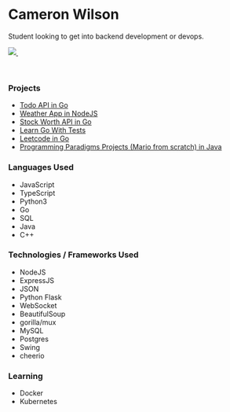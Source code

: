 # Cameron Wilson
Student looking to get into backend development or devops.
<p>
     <a href="https://www.linkedin.com/in/ckwark/">
    <img src="https://img.shields.io/badge/LinkedIn-0077B5?style=for-the-badge&logo=linkedin&logoColor=white" />
    </a> &nbsp;&nbsp;
</p>
<br>

### Projects
- [Todo API in Go](https://github.com/cam-wil/cams-todo-golang)
- [Weather App in NodeJS](https://github.com/cam-wil/weather-app-website)
- [Stock Worth API in Go](https://github.com/cam-wil/ticker-server-golang)
- [Learn Go With Tests](https://github.com/cam-wil/learn-go-with-tests)
- [Leetcode in Go](https://github.com/cam-wil/leetcode-in-go)
- [Programming Paradigms Projects (Mario from scratch) in Java](https://github.com/cam-wil/Programming-Paradigms)

### Languages Used
- JavaScript
- TypeScript
- Python3
- Go
- SQL
- Java
- C++

### Technologies / Frameworks Used
- NodeJS
- ExpressJS
- JSON
- Python Flask
- WebSocket
- BeautifulSoup
- gorilla/mux
- MySQL
- Postgres
- Swing
- cheerio

### Learning
- Docker
- Kubernetes 
